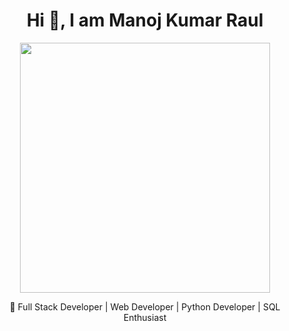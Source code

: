 <h1 align="center">Hi 👋, I am Manoj Kumar Raul</h1>
<p align="center">
  <img src="https://github.com/manojraul/manojraul/blob/main/coding.gif?raw=true" width="400"/>
</p>
<p align="center">
  🚀 Full Stack Developer | Web Developer | Python Developer | SQL Enthusiast
</p>
